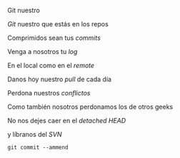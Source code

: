 Git nuestro

*Git* nuestro que estás en los repos

Comprimidos sean tus *commits*

Venga a nosotros tu *log*

En el local como en el *remote*

Danos hoy nuestro *pull* de cada día

Perdona nuestros *conflictos*

Como también nosotros perdonamos los de otros geeks<br>

No nos dejes caer en el *detached HEAD*

y líbranos del *SVN*

`git commit --ammend`
